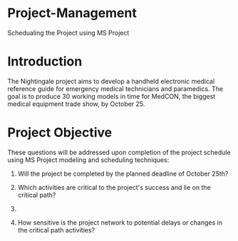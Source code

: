 # Project-Management
Schedualing the Project using MS Project



# Introduction

The Nightingale project aims to develop a handheld electronic medical reference guide for emergency medical technicians and paramedics. The goal is to produce 30 working models in time for MedCON, the biggest medical equipment trade show, by October 25. 


# Project Objective

These questions will be addressed upon completion of the project schedule using MS Project modeling and scheduling techniques:

1. Will the project be completed by the planned deadline of October 25th?

3. Which activities are critical to the project's success and lie on the critical path?
4. 
5. How sensitive is the project network to potential delays or changes in the critical path activities?
